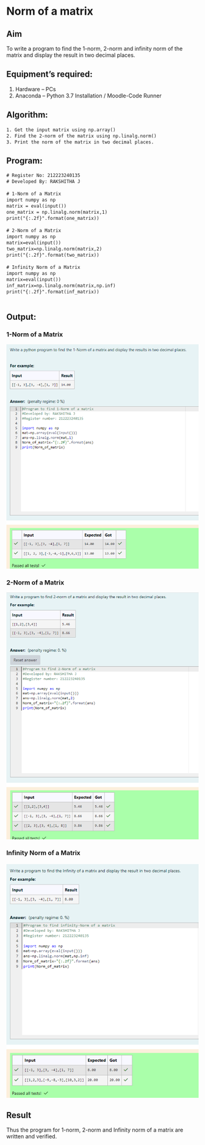 # Norm of a matrix
## Aim
To write a program to find the 1-norm, 2-norm and infinity norm of the matrix and display the result in two decimal places.
## Equipment’s required:
1.	Hardware – PCs
2.	Anaconda – Python 3.7 Installation / Moodle-Code Runner
## Algorithm:
	1. Get the input matrix using np.array()   
    2. Find the 2-norm of the matrix using np.linalg.norm()
	3. Print the norm of the matrix in two decimal places.
## Program:
```
# Register No: 212223240135
# Developed By: RAKSHITHA J 

# 1-Norm of a Matrix
import numpy as np
matrix = eval(input())
one_matrix = np.linalg.norm(matrix,1)
print("{:.2f}".format(one_matrix))

# 2-Norm of a Matrix
import numpy as np
matrix=eval(input())
two_matrix=np.linalg.norm(matrix,2)
print("{:.2f}".format(two_matrix))

# Infinity Norm of a Matrix
import numpy as np
matrix=eval(input())
inf_matrix=np.linalg.norm(matrix,np.inf)
print("{:.2f}".format(inf_matrix))


```
## Output:
### 1-Norm of a Matrix
![OUTPUT](<Screenshot 2024-05-05 224427.png>)

### 2-Norm of a Matrix
![OUTPUT](<Screenshot 2024-05-05 224447.png>)

### Infinity Norm of a Matrix
![OUTPUT](<Screenshot 2024-05-05 224500.png>)

## Result
Thus the program for 1-norm, 2-norm and Infinity norm of a matrix are written and verified.
